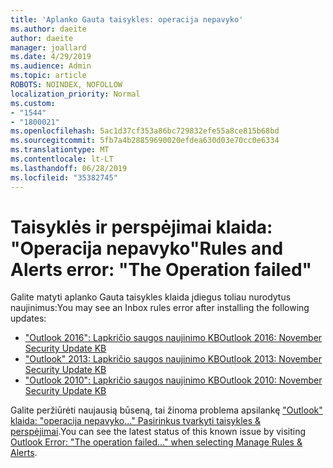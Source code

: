 ```yaml
---
title: 'Aplanko Gauta taisykles: operacija nepavyko'
ms.author: daeite
author: daeite
manager: joallard
ms.date: 4/29/2019
ms.audience: Admin
ms.topic: article
ROBOTS: NOINDEX, NOFOLLOW
localization_priority: Normal
ms.custom:
- "1544"
- "1800021"
ms.openlocfilehash: 5ac1d37cf353a86bc729832efe55a8ce815b68bd
ms.sourcegitcommit: 5fb7a4b28859690020efdea630d03e70cc0e6334
ms.translationtype: MT
ms.contentlocale: lt-LT
ms.lasthandoff: 06/28/2019
ms.locfileid: "35382745"
---
```

# <a name="rules-and-alerts-error-the-operation-failed"></a><span data-ttu-id="b9863-102">Taisyklės ir perspėjimai klaida: "Operacija nepavyko"</span><span class="sxs-lookup"><span data-stu-id="b9863-102">Rules and Alerts error: "The Operation failed"</span></span>

<span data-ttu-id="b9863-103">Galite matyti aplanko Gauta taisykles klaida įdiegus toliau nurodytus naujinimus:</span><span class="sxs-lookup"><span data-stu-id="b9863-103">You may see an Inbox rules error after installing the following updates:</span></span>

- [<span data-ttu-id="b9863-104">"Outlook 2016": Lapkričio saugos naujinimo KB</span><span class="sxs-lookup"><span data-stu-id="b9863-104">Outlook 2016: November Security Update KB</span></span>](https://support.microsoft.com/help/4461506)
- [<span data-ttu-id="b9863-105">"Outlook" 2013: Lapkričio saugos naujinimo KB</span><span class="sxs-lookup"><span data-stu-id="b9863-105">Outlook 2013: November Security Update KB</span></span>](https://support.microsoft.com/help/4461486)
- [<span data-ttu-id="b9863-106">"Outlook 2010": Lapkričio saugos naujinimo KB</span><span class="sxs-lookup"><span data-stu-id="b9863-106">Outlook 2010: November Security Update KB</span></span>](https://support.microsoft.com/help/4461585)

<span data-ttu-id="b9863-107">Galite peržiūrėti naujausią būseną, tai žinoma problema apsilankę ["Outlook" klaida: "operacija nepavyko..." Pasirinkus tvarkyti taisykles & perspėjimai](https://support.office.com/article/Outlook-Error-The-operation-failed-when-selecting-Manage-Rules-Alerts-64b6ff77-98c2-4564-9cbf-25bd8e17fb8b%20).</span><span class="sxs-lookup"><span data-stu-id="b9863-107">You can see the latest status of this known issue by visiting [Outlook Error: "The operation failed..." when selecting Manage Rules & Alerts](https://support.office.com/article/Outlook-Error-The-operation-failed-when-selecting-Manage-Rules-Alerts-64b6ff77-98c2-4564-9cbf-25bd8e17fb8b%20).</span></span>